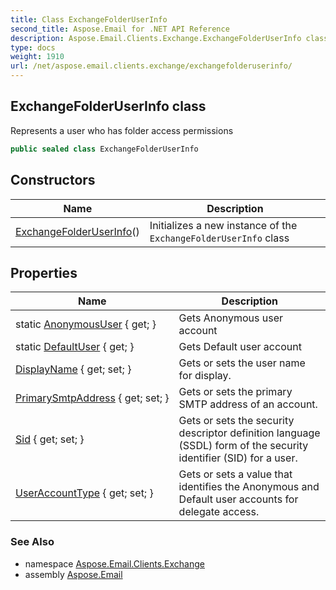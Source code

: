 ```yaml
---
title: Class ExchangeFolderUserInfo
second_title: Aspose.Email for .NET API Reference
description: Aspose.Email.Clients.Exchange.ExchangeFolderUserInfo class. Represents a user who has folder access permissions
type: docs
weight: 1910
url: /net/aspose.email.clients.exchange/exchangefolderuserinfo/
---
```

## ExchangeFolderUserInfo class

Represents a user who has folder access permissions

```csharp
public sealed class ExchangeFolderUserInfo
```

## Constructors

| Name | Description |
| --- | --- |
| [ExchangeFolderUserInfo](exchangefolderuserinfo/)() | Initializes a new instance of the `ExchangeFolderUserInfo` class |

## Properties

| Name | Description |
| --- | --- |
| static [AnonymousUser](../../aspose.email.clients.exchange/exchangefolderuserinfo/anonymoususer/) { get; } | Gets Anonymous user account |
| static [DefaultUser](../../aspose.email.clients.exchange/exchangefolderuserinfo/defaultuser/) { get; } | Gets Default user account |
| [DisplayName](../../aspose.email.clients.exchange/exchangefolderuserinfo/displayname/) { get; set; } | Gets or sets the user name for display. |
| [PrimarySmtpAddress](../../aspose.email.clients.exchange/exchangefolderuserinfo/primarysmtpaddress/) { get; set; } | Gets or sets the primary SMTP address of an account. |
| [Sid](../../aspose.email.clients.exchange/exchangefolderuserinfo/sid/) { get; set; } | Gets or sets the security descriptor definition language (SSDL) form of the security identifier (SID) for a user. |
| [UserAccountType](../../aspose.email.clients.exchange/exchangefolderuserinfo/useraccounttype/) { get; set; } | Gets or sets a value that identifies the Anonymous and Default user accounts for delegate access. |

### See Also

* namespace [Aspose.Email.Clients.Exchange](../../aspose.email.clients.exchange/)
* assembly [Aspose.Email](../../)


